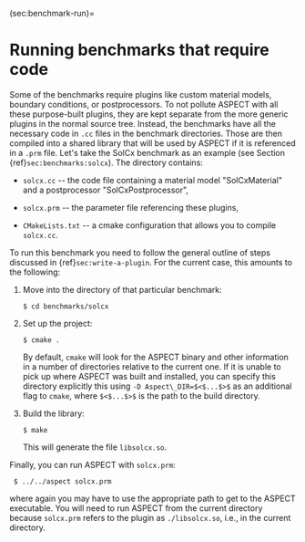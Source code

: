 (sec:benchmark-run)=
# Running benchmarks that require code

Some of the benchmarks require plugins like custom material models, boundary
conditions, or postprocessors. To not pollute ASPECT with all these
purpose-built plugins, they are kept separate from the more generic plugins in
the normal source tree. Instead, the benchmarks have all the necessary code in
`.cc` files in the benchmark directories. Those are then compiled into a shared
library that will be used by ASPECT if it is referenced in a `.prm`
file. Let's take the SolCx benchmark as an example (see Section {ref}`sec:benchmarks:solcx`).
The directory contains:

-   `solcx.cc` -- the code file containing a material model
    "SolCxMaterial" and a postprocessor "SolCxPostprocessor",

-   `solcx.prm` -- the parameter file referencing these plugins,

-   `CMakeLists.txt` -- a cmake configuration that allows you to
    compile `solcx.cc`.

To run this benchmark you need to follow the general outline of
steps discussed in {ref}`sec:write-a-plugin`. For the current case, this
amounts to the following:

1.   Move into the directory of that particular benchmark:
     ```{code-block} console
     $ cd benchmarks/solcx
     ```

2.   Set up the project:
     ```{code-block} console
     $ cmake .
     ```
     By default, `cmake` will look for the ASPECT binary and other
     information in a number of directories relative to the current one.
     If it is unable to pick up where ASPECT was built and installed, you can
     specify this directory explicitly this using `-D
     Aspect\_DIR=$<$...$>$` as an additional flag to `cmake`, where
     `$<$...$>$` is the path to the build directory.

3.   Build the library:
     ```{code-block} console
     $ make
     ```
     This will generate the file `libsolcx.so`.

Finally, you can run ASPECT with `solcx.prm`:
```{code-block} console
 $ ../../aspect solcx.prm
```
where again you may have to use the appropriate path to get to the ASPECT
executable. You will need to run ASPECT from the current directory because
`solcx.prm` refers to the plugin as `./libsolcx.so`, i.e., in
the current directory.
